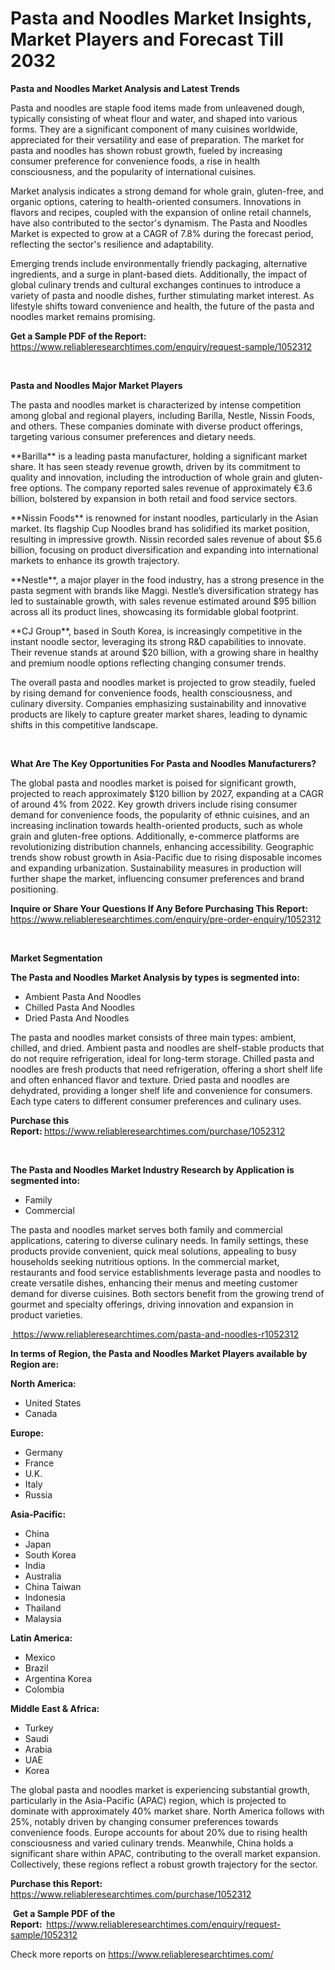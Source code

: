 <p><h1>Pasta and Noodles Market Insights, Market Players and Forecast Till 2032</h1></p><p><strong>Pasta and Noodles Market Analysis and Latest Trends</strong></p>
<p><p>Pasta and noodles are staple food items made from unleavened dough, typically consisting of wheat flour and water, and shaped into various forms. They are a significant component of many cuisines worldwide, appreciated for their versatility and ease of preparation. The market for pasta and noodles has shown robust growth, fueled by increasing consumer preference for convenience foods, a rise in health consciousness, and the popularity of international cuisines.</p><p>Market analysis indicates a strong demand for whole grain, gluten-free, and organic options, catering to health-oriented consumers. Innovations in flavors and recipes, coupled with the expansion of online retail channels, have also contributed to the sector's dynamism. The Pasta and Noodles Market is expected to grow at a CAGR of 7.8% during the forecast period, reflecting the sector's resilience and adaptability. </p><p>Emerging trends include environmentally friendly packaging, alternative ingredients, and a surge in plant-based diets. Additionally, the impact of global culinary trends and cultural exchanges continues to introduce a variety of pasta and noodle dishes, further stimulating market interest. As lifestyle shifts toward convenience and health, the future of the pasta and noodles market remains promising.</p></p>
<p><strong>Get a Sample PDF of the Report:&nbsp;</strong> <a href="https://www.reliableresearchtimes.com/enquiry/request-sample/1052312?utm_campaign=3444&utm_medium=2&utm_source=Github&utm_content=ia&utm_term=07042025&utm_id=pasta-and-noodles">https://www.reliableresearchtimes.com/enquiry/request-sample/1052312</a></p>
<p>&nbsp;</p>
<p><strong>Pasta and Noodles Major Market Players</strong></p>
<p><p>The pasta and noodles market is characterized by intense competition among global and regional players, including Barilla, Nestle, Nissin Foods, and others. These companies dominate with diverse product offerings, targeting various consumer preferences and dietary needs.</p><p>**Barilla** is a leading pasta manufacturer, holding a significant market share. It has seen steady revenue growth, driven by its commitment to quality and innovation, including the introduction of whole grain and gluten-free options. The company reported sales revenue of approximately €3.6 billion, bolstered by expansion in both retail and food service sectors.</p><p>**Nissin Foods** is renowned for instant noodles, particularly in the Asian market. Its flagship Cup Noodles brand has solidified its market position, resulting in impressive growth. Nissin recorded sales revenue of about $5.6 billion, focusing on product diversification and expanding into international markets to enhance its growth trajectory.</p><p>**Nestle**, a major player in the food industry, has a strong presence in the pasta segment with brands like Maggi. Nestle’s diversification strategy has led to sustainable growth, with sales revenue estimated around $95 billion across all its product lines, showcasing its formidable global footprint.</p><p>**CJ Group**, based in South Korea, is increasingly competitive in the instant noodle sector, leveraging its strong R&D capabilities to innovate. Their revenue stands at around $20 billion, with a growing share in healthy and premium noodle options reflecting changing consumer trends.</p><p>The overall pasta and noodles market is projected to grow steadily, fueled by rising demand for convenience foods, health consciousness, and culinary diversity. Companies emphasizing sustainability and innovative products are likely to capture greater market shares, leading to dynamic shifts in this competitive landscape.</p></p>
<p>&nbsp;</p>
<p><strong>What Are The Key Opportunities For Pasta and Noodles Manufacturers?</strong></p>
<p><p>The global pasta and noodles market is poised for significant growth, projected to reach approximately $120 billion by 2027, expanding at a CAGR of around 4% from 2022. Key growth drivers include rising consumer demand for convenience foods, the popularity of ethnic cuisines, and an increasing inclination towards health-oriented products, such as whole grain and gluten-free options. Additionally, e-commerce platforms are revolutionizing distribution channels, enhancing accessibility. Geographic trends show robust growth in Asia-Pacific due to rising disposable incomes and expanding urbanization. Sustainability measures in production will further shape the market, influencing consumer preferences and brand positioning.</p></p>
<p><strong>Inquire or Share Your Questions If Any Before Purchasing This Report:</strong> <a href="https://www.reliableresearchtimes.com/enquiry/pre-order-enquiry/1052312?utm_campaign=3444&utm_medium=2&utm_source=Github&utm_content=ia&utm_term=07042025&utm_id=pasta-and-noodles">https://www.reliableresearchtimes.com/enquiry/pre-order-enquiry/1052312</a></p>
<p>&nbsp;</p>
<p><strong>Market Segmentation</strong></p>
<p><strong>The Pasta and Noodles Market Analysis by types is segmented into:</strong></p>
<p><ul><li>Ambient Pasta And Noodles</li><li>Chilled Pasta And Noodles</li><li>Dried Pasta And Noodles</li></ul></p>
<p><p>The pasta and noodles market consists of three main types: ambient, chilled, and dried. Ambient pasta and noodles are shelf-stable products that do not require refrigeration, ideal for long-term storage. Chilled pasta and noodles are fresh products that need refrigeration, offering a short shelf life and often enhanced flavor and texture. Dried pasta and noodles are dehydrated, providing a longer shelf life and convenience for consumers. Each type caters to different consumer preferences and culinary uses.</p></p>
<p><strong>Purchase this Report:&nbsp;</strong><a href="https://www.reliableresearchtimes.com/purchase/1052312?utm_campaign=3444&utm_medium=2&utm_source=Github&utm_content=ia&utm_term=07042025&utm_id=pasta-and-noodles">https://www.reliableresearchtimes.com/purchase/1052312</a></p>
<p>&nbsp;</p>
<p><strong>The Pasta and Noodles Market Industry Research by Application is segmented into:</strong></p>
<p><ul><li>Family</li><li>Commercial</li></ul></p>
<p><p>The pasta and noodles market serves both family and commercial applications, catering to diverse culinary needs. In family settings, these products provide convenient, quick meal solutions, appealing to busy households seeking nutritious options. In the commercial market, restaurants and food service establishments leverage pasta and noodles to create versatile dishes, enhancing their menus and meeting customer demand for diverse cuisines. Both sectors benefit from the growing trend of gourmet and specialty offerings, driving innovation and expansion in product varieties.</p></p>
<p><a href="https://www.reliableresearchtimes.com/pasta-and-noodles-r1052312?utm_campaign=3444&utm_medium=2&utm_source=Github&utm_content=ia&utm_term=07042025&utm_id=pasta-and-noodles">&nbsp;https://www.reliableresearchtimes.com/pasta-and-noodles-r1052312</a></p>
<p><strong>In terms of Region, the Pasta and Noodles Market Players available by Region are:</strong></p>
<p>
    <p> <strong> North America: </strong>
        <ul>
            <li>United States</li>
            <li>Canada</li>
        </ul>
        </p> 
    <p> <strong> Europe: </strong>
        <ul>
            <li>Germany</li>
            <li>France</li>
            <li>U.K.</li>
            <li>Italy</li>
            <li>Russia</li>
        </ul>
        </p> 
    <p> <strong> Asia-Pacific: </strong>
        <ul>
            <li>China</li>
            <li>Japan</li>
            <li>South Korea</li>
            <li>India</li>
            <li>Australia</li>
            <li>China Taiwan</li>
            <li>Indonesia</li>
            <li>Thailand</li>
            <li>Malaysia</li>
        </ul>
        </p> 
    <p> <strong> Latin America: </strong>
        <ul>
            <li>Mexico</li>
            <li>Brazil</li>
            <li>Argentina Korea</li>
            <li>Colombia</li>
        </ul>
        </p> 
    <p> <strong> Middle East & Africa: </strong>
        <ul>
            <li>Turkey</li>
            <li>Saudi</li>
            <li>Arabia</li>
            <li>UAE</li>
            <li>Korea</li>
        </ul>
    </p>
    </p>
<p><p>The global pasta and noodles market is experiencing substantial growth, particularly in the Asia-Pacific (APAC) region, which is projected to dominate with approximately 40% market share. North America follows with 25%, notably driven by changing consumer preferences towards convenience foods. Europe accounts for about 20% due to rising health consciousness and varied culinary trends. Meanwhile, China holds a significant share within APAC, contributing to the overall market expansion. Collectively, these regions reflect a robust growth trajectory for the sector.</p></p>
<p><strong>Purchase this Report: </strong><a href="https://www.reliableresearchtimes.com/purchase/1052312?utm_campaign=3444&utm_medium=2&utm_source=Github&utm_content=ia&utm_term=07042025&utm_id=pasta-and-noodles">https://www.reliableresearchtimes.com/purchase/1052312</a></p>
<p>&nbsp;<strong>Get a Sample PDF of the Report:&nbsp;&nbsp;</strong><a href="https://www.reliableresearchtimes.com/enquiry/request-sample/1052312?utm_campaign=3444&utm_medium=2&utm_source=Github&utm_content=ia&utm_term=07042025&utm_id=pasta-and-noodles">https://www.reliableresearchtimes.com/enquiry/request-sample/1052312</a></p>
<p><strong></strong></p>
<p>Check more reports on <a href="https://www.reliableresearchtimes.com/?utm_campaign=3444&utm_medium=2&utm_source=Github&utm_content=ia&utm_term=07042025&utm_id=pasta-and-noodles">https://www.reliableresearchtimes.com/</a></p>